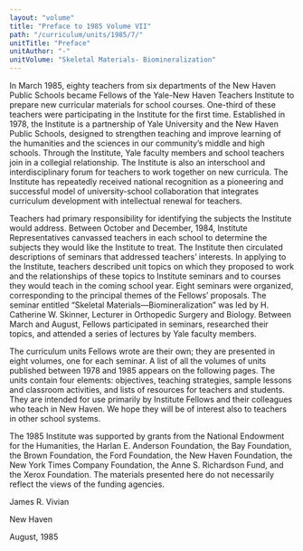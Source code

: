 ```yaml
---
layout: "volume"
title: "Preface to 1985 Volume VII"
path: "/curriculum/units/1985/7/"
unitTitle: "Preface"
unitAuthor: "-"
unitVolume: "Skeletal Materials- Biomineralization"
---
```

<body>
<p>
In March 1985, eighty teachers from six departments of the New Haven Public Schools became Fellows of the Yale-New Haven Teachers Institute to prepare new curricular materials for school courses. One-third of these teachers were participating in the Institute for the first time. Established in 1978, the Institute is a partnership of Yale University and the New Haven Public Schools, designed to strengthen teaching and improve learning of the humanities and the sciences in our community’s middle and high schools. Through the Institute, Yale faculty members and school teachers join in a collegial relationship. The Institute is also an interschool and interdisciplinary forum for teachers to work together on new curricula. The Institute has repeatedly received national recognition as a pioneering and successful model of university-school collaboration that integrates curriculum development with intellectual renewal for teachers.
</p>
<p>
Teachers had primary responsibility for identifying the subjects the Institute would address. Between October and December, 1984, Institute Representatives canvassed teachers in each school to determine the subjects they would like the Institute to treat. The Institute then circulated descriptions of seminars that addressed teachers’ interests. In applying to the Institute, teachers described unit topics on which they proposed to work and the relationships of these topics to Institute seminars and to courses they would teach in the coming school year. Eight seminars were organized, corresponding to the principal themes of the Fellows’ proposals. The seminar entitled “Skeletal Materials—Biomineralization” was led by H. Catherine W. Skinner, Lecturer in Orthopedic Surgery and Biology. Between March and August, Fellows participated in seminars, researched their topics, and attended a series of lectures by Yale faculty members.
</p>
<p>
The curriculum units Fellows wrote are their own; they are presented in eight volumes, one for each seminar. A list of all the volumes of units published between 1978 and 1985 appears on the following pages. The units contain four elements: objectives, teaching strategies, sample lessons and classroom activities, and lists of resources for teachers and students. They are intended for use primarily by Institute Fellows and their colleagues who teach in New Haven. We hope they will be of interest also to teachers in other school systems.
</p>
<p>
The 1985 Institute was supported by grants from the National Endowment for the Humanities, the Harlan E. Anderson Foundation, the Bay Foundation, the Brown Foundation, the Ford Foundation, the New Haven Foundation, the New York Times Company Foundation, the Anne S. Richardson Fund, and the Xerox Foundation. The materials presented here do not necessarily reflect the views of the funding agencies.
</p>
<p>
James R. Vivian
</p>
<p>
New Haven
</p>
<p>
August, 1985
</p>
</body>